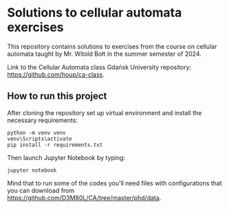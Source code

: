 # Solutions to cellular automata exercises

This repository contains solutions to exercises from the course on cellular automata taught by Mr. Witold Bołt in the summer semester of 2024.

Link to the Cellular Automata class Gdańsk University repository:\
https://github.com/houp/ca-class.

## How to run this project

After cloning the repository set up virtual environment and install the necessary requirements:
```
python -m venv venv 
venv\Scripts\activate
pip install -r requirements.txt
```

Then launch Jupyter Notebook by typing:
```
jupyter notebook
```

Mind that to run some of the codes you'll need files with configurations that you can download from  https://github.com/D3M80L/CA/tree/master/phd/data.